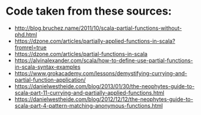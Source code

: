 Code taken from these sources:
=============================
- http://blog.bruchez.name/2011/10/scala-partial-functions-without-phd.html
- https://dzone.com/articles/partially-applied-functions-in-scala?fromrel=true
- https://dzone.com/articles/partial-functions-in-scala
- https://alvinalexander.com/scala/how-to-define-use-partial-functions-in-scala-syntax-examples
- https://www.grokacademy.com/lessons/demystifying-currying-and-partial-function-application/
- https://danielwestheide.com/blog/2013/01/30/the-neophytes-guide-to-scala-part-11-currying-and-partially-applied-functions.html
- https://danielwestheide.com/blog/2012/12/12/the-neophytes-guide-to-scala-part-4-pattern-matching-anonymous-functions.html

